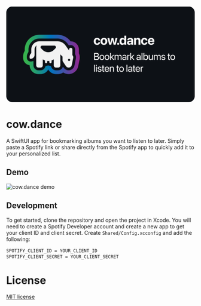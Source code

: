 
![cow.dance banner](./Demo/banner.png)

# cow.dance

A SwiftUI app for bookmarking albums you want to listen to later. Simply paste a Spotify link or share directly from the Spotify app to quickly add it to your personalized list.

## Demo

![cow.dance demo](./Demo/demo.webp)

## Development

To get started, clone the repository and open the project in Xcode. You will need to create a Spotify Developer account and create a new app to get your client ID and client secret. Create `Shared/Config.xcconfig` and add the following:

```
SPOTIFY_CLIENT_ID = YOUR_CLIENT_ID
SPOTIFY_CLIENT_SECRET = YOUR_CLIENT_SECRET
```

# License

[MIT license](./LICENSE)